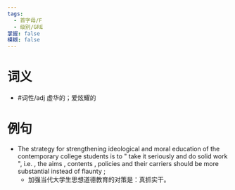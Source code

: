 ```yaml
---
tags:
  - 首字母/F
  - 级别/GRE
掌握: false
模糊: false
---
```

# 词义
- #词性/adj  虚华的；爱炫耀的
# 例句
- The strategy for strengthening ideological and moral education of the contemporary college students is to " take it seriously and do solid work ", i.e. , the aims , contents , policies and their carriers should be more substantial instead of flaunty ;
	- 加强当代大学生思想道德教育的对策是：真抓实干。
